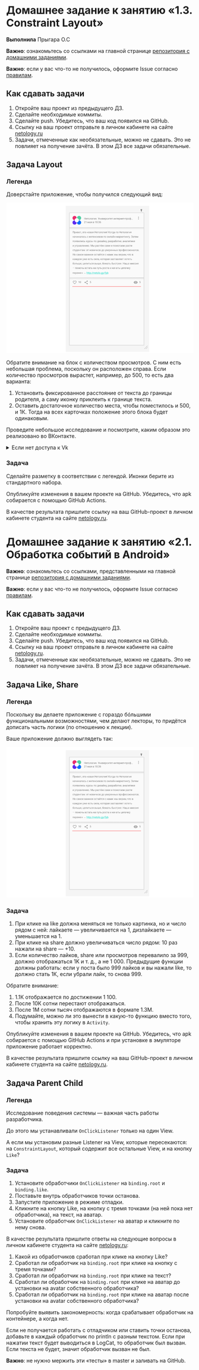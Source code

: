 # Домашнее задание к занятию «1.3. Constraint Layout»
**Выполнила** Прыгара О.С

**Важно**: ознакомьтесь со ссылками на главной странице [репозитория с домашними заданиями](../README.md).

**Важно**: если у вас что-то не получилось, оформите Issue согласно [правилам](../report-requirements.md).

## Как сдавать задачи

1. Откройте ваш проект из предыдущего ДЗ.
1. Сделайте необходимые коммиты.
1. Сделайте push. Убедитесь, что ваш код появился на GitHub.
1. Ссылку на ваш проект отправьте в личном кабинете на сайте [netology.ru](https://netology.ru)
1. Задачи, отмеченные как необязательные, можно не сдавать. Это не повлияет на получение зачёта. В этом ДЗ все задачи обязательные.

## Задача Layout

### Легенда

Доверстайте приложение, чтобы получился следующий вид:

![](pic/layout.png)

Обратите внимание на блок с количеством просмотров. С ним есть небольшая проблема, поскольку он расположен справа. Если количество просмотров вырастет, например, до 500, то есть два варианта:
1. Установить фиксированное расстояние от текста до границы родителя, а саму иконку приклеить к границе текста.
1. Оставить достаточное количество места, чтобы поместилось и 500, и 1К. Тогда на всех карточках положение этого блока будет одинаковым.

Проведите небольшое исследование и посмотрите, каким образом это реализовано во ВКонтакте.

<details>
<summary>Если нет доступа к Vk</summary>

Если у вас нет доступа к ВКонтакте, используйте наши скриншоты:

![](pic/vk.png)

</details>

### Задача

Сделайте разметку в соответствии с легендой. Иконки берите из стандартного набора.

Опубликуйте изменения в вашем проекте на GitHub. Убедитесь, что apk собирается с помощью GitHub Actions.

В качестве результата пришлите ссылку на ваш GitHub-проект в личном кабинете студента на сайте [netology.ru](https://netology.ru).

# Домашнее задание к занятию «2.1. Обработка событий в Android»

**Важно**: ознакомьтесь со ссылками, представленными на главной странице [репозитория с домашними заданиями](../README.md).

**Важно**: если у вас что-то не получилось, оформите Issue согласно [правилам](../report-requirements.md).

## Как сдавать задачи

1. Откройте ваш проект с предыдущего ДЗ.
1. Сделайте необходимые коммиты.
1. Сделайте push. Убедитесь, что ваш код появился на GitHub.
1. Ссылку на ваш проект отправьте в личном кабинете на сайте [netology.ru](https://netology.ru).
1. Задачи, отмеченные как необязательные, можно не сдавать. Это не повлияет на получение зачёта. В этом ДЗ все задачи обязательные.

## Задача Like, Share

### Легенда

Поскольку вы делаете приложение с гораздо бóльшими функциональными возможностями, чем делают лекторы, то придётся дописать часть логики (по отношению к лекции).

Ваше приложение должно выглядеть так:

![](pic/layout.png)

### Задача

1. При клике на like должна меняться не только картинка, но и число рядом с ней: лайкаете — увеличивается на 1, дизлайкаете — уменьшается на 1.
1. При клике на share должно увеличиваться число рядом: 10 раз нажали на share — +10.
1. Если количество лайков, share или просмотров перевалило за 999, должно отображаться 1K и т. д., а не 1 000. Предыдущие функции должны работать: если у поста было 999 лайков и вы нажали like, то должно стать 1К, если убрали лайк, то снова 999.

Обратите внимание:
1. 1.1К отображается по достижении 1 100.
1. После 10К сотни перестают отображаться.
1. После 1M сотни тысяч отображаются в формате 1.3M.
1. Подумайте, можно ли это вынести в какую-то функцию вместо того, чтобы хранить эту логику в `Activity`.

Опубликуйте изменения в вашем проекте на GitHub. Убедитесь, что apk собирается с помощью GitHub Actions и при установке в эмуляторе приложение работает корректно.

В качестве результата пришлите ссылку на ваш GitHub-проект в личном кабинете студента на сайте [netology.ru](https://netology.ru).

## Задача Parent Child

### Легенда

Исследование поведения системы — важная часть работы разработчика.

До этого мы устанавливали `OnClickListener` только на один View.

А если мы установим разные Listener на View, которые пересекаются: на `ConstraintLayout`, который содержит все остальные View, и на кнопку `Like`?

### Задача

1. Установите обработчики `OnClickListener` на `binding.root` и `binding.like`.
1. Поставьте внутрь обработчиков точки останова.
1. Запустите приложение в режиме отладки.
1. Кликните на кнопку Like, на кнопку с тремя точками (на ней пока нет обработчика), на текст, на аватар.
1. Установите обработчик `OnClickListener` на аватар и кликните по нему снова.

В качестве результата пришлите ответы на следующие вопросы в личном кабинете студента на сайте [netology.ru](https://netology.ru):
1. Какой из обработчиков сработал при клике на кнопку Like?
1. Сработал ли обработчик на `binding.root` при клике на кнопку с тремя точками?
1. Сработал ли обработчик на `binding.root` при клике на текст?
1. Сработал ли обработчик на `binding.root` при клике на аватар до установки на avatar собственного обработчика?
1. Сработал ли обработчик на `binding.root` при клике на аватар после установки на avatar собственного обработчика?

Попробуйте выявить закономерность: когда срабатывает обработчик на контейнере, а когда нет.

Если не получается работать с отладчиком или ставить точки останова, добавьте в каждый обработчик по println с разным текстом. Если при нажатии текст будет выводиться в LogCat, то обработчик был вызван. Если текста не будет, значит обработчик вызван не был.

**Важно**: не нужно мержить эти «тесты» в master и заливать на GitHub.

